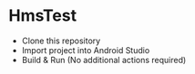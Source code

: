 # HmsTest

  - Clone this repository
  - Import project into Android Studio
  - Build & Run (No additional actions required)
